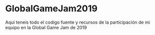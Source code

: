 # GlobalGameJam2019
Aqui teneis todo el codigo fuente y recursos de la participación de mi equipo en la Global Game Jam de 2019
